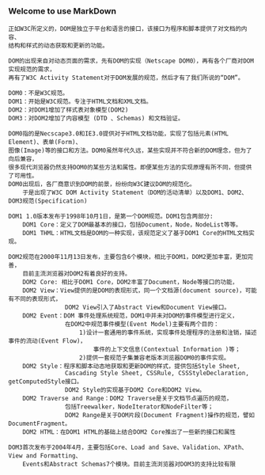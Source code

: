 ### Welcome to use MarkDown
	正如W3C所定义的，DOM是独立于平台和语言的接口，该接口为程序和脚本提供了对文档的内容、
	结构和样式的动态获取和更新的功能。

	DOM的出现来自对动态页面的需求，先有DOM的实现（Netscape DOM0），再有各个厂商对DOM实现规范的需求，
	再有了W3C Activity Statement对于DOM发展的规范，然后才有了我们所说的“DOM”。

	DOM0：不是W3C规范。
	DOM1：开始是W3C规范。专注于HTML文档和XML文档。
	DOM2：对DOM1增加了样式表对象模型(DOM2)
	DOM3：对DOM2增加了内容模型 (DTD 、Schemas) 和文档验证。

	DOM0指的是Necscape3.0和IE3.0提供对于HTML文档功能，实现了包括元素(HTML Element)、表单(Form)、
	图像(Image)等的接口和方法。DOM0虽然年代久远，某些实现并不符合新的DOM理念，但为了向后兼容，
	很多现代浏览器仍然支持DOM0的某些方法和属性。即便某些方法的实现原理有所不同，但提供了可用性。
	DOM0出现后，各厂商意识到DOM的前景，纷纷向W3C建议DOM的规范化。
		于是出现了W3C DOM Activity Statement（DOM的活动清单）以及DOM1、DOM2、DOM3规范(Specification)
	
	DOM1 1.0版本发布于1998年10月1日，是第一个DOM规范。DOM1包含两部分:
		DOM1 Core：定义了DOM最基本的接口，包括Document，Node，NodeList等等。
		DOM1 THML：HTML文档是DOM的一种实现，该规范定义了基于DOM1 Core的HTML文档实现。
	
	DOM2规范在2000年11月13日发布，主要包含6个模块，相比于DOM1，DOM2更加丰富，更加完善，
		目前主流浏览器对DOM2有着良好的支持。
		DOM2 Core: 相比于DOM1 Core，DOM2丰富了Document，Node等接口的功能，
		DOM2 View：View提供的是DOM的表现形式，同一个文档源(document source)，可能有不同的表现形式，
					DOM2 View引入了Abstract View和Document View接口。
		DOM2 Event：DOM 事件处理系统规范，DOM1中并未对DOM的事件模型进行定义，
					在DOM2中规范事件模型(Event Model)主要有两个目的：
						1)设计一套通用的事件系统，实现事件处理程序的注册和注销，描述事件的流动(Event Flow)，
							事件的上下文信息(Contextual Information )等；
						2)提供一套规范子集兼容老版本浏览器DOM0的事件实现。
		DOM2 Style：程序和脚本动态地获取和更新DOM的样式，提供包括Style Sheet, 
					Cascading Style Sheet, CSSRule, CSSStyleDeclaration, getComputedStyle接口。
					DOM2 Style的实现基于DOM2 Core和DOM2 View。
		DOM2 Traverse and Range：DOM2 Traverse是关于文档节点遍历的规范，
					包括Treewalker，NodeIterator和NodeFilter等；
					DOM2 Range是关于DOM片段(Document Fragment)操作的规范，譬如DocumentFragment。
		DOM2 HTML：在DOM1 HTML的基础上结合DOM2 Core推出了一些新的接口和属性

	DOM3首次发布于2004年4月，主要包括Core、Load and Save、Validation、XPath、View and Formatting、
		Events和Abstract Schemas7个模块。目前主流浏览器对DOM3的支持比较有限
